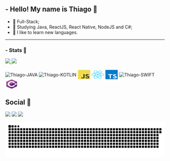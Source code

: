 ## - Hello! My name is Thiago 👋

- 🔭 Full-Stack;
- 🌱 Studying Java, ReactJS, React Native, NodeJS and C#;
- 💬 I like to learn new languages.
-----------------------------------------

### - Stats 🎲
<div>
  <a href="https://github.com/ThiagoTA" >
  <img height="150em" src="https://github-readme-stats.vercel.app/api?username=ThiagoTA&show_icons=true&theme=dark" />
  <img wi height="150em" src="https://github-readme-stats.vercel.app/api/top-langs/?username=ThiagoTA&layout=compact&langs_count=16&theme=dark" />
  </a>
</div>
<div style="display: inline_block"><br>
  <img align="center" alt="Thiago-JAVA" height="30" width="40" src="https://cdn.jsdelivr.net/gh/devicons/devicon/icons/java/java-original-wordmark.svg" />
  <img align="center" alt="Thiago-KOTLIN" height="30" width="40" src="https://cdn.jsdelivr.net/gh/devicons/devicon/icons/kotlin/kotlin-original.svg" />
  <img align="center" alt="Thiago-JS" height="30" width="40" src="https://raw.githubusercontent.com/devicons/devicon/master/icons/javascript/javascript-original.svg" />
   <img align="center" alt="Thiago-C#" height="30" width="40" src="https://raw.githubusercontent.com/devicons/devicon/master/icons/react/react-original.svg" />
  <img align="center" alt="Thiago-TS" height="30" width="40" src="https://raw.githubusercontent.com/devicons/devicon/master/icons/typescript/typescript-original.svg" />
  <img align="center" alt="Thiago-SWIFT" height="30" width="40" src="https://cdn.jsdelivr.net/gh/devicons/devicon/icons/swift/swift-original.svg" />
  <img align="center" alt="Thiago-C#" height="30" width="40" src="https://raw.githubusercontent.com/devicons/devicon/master/icons/csharp/csharp-original.svg" />
</div>

## Social 👤
<div>
  <a href="https://www.instagram.com/ta.thiago/" target="_blank"><img src="https://img.shields.io/badge/Instagram-E4405F?style=for-the-badge&logo=instagram&logoColor=white" target="_blank"></a>
  <a href="https://www.linkedin.com/in/thiago-teixeira-almeida/" target="_blank"><img src="https://img.shields.io/badge/LinkedIn-0077B5?style=for-the-badge&logo=linkedin&logoColor=white" target="_blank"></a>
  <a href="mailto:thiago.teixeirapf@gmail.com" target="_blank"><img src="https://img.shields.io/badge/Gmail-D14836?style=for-the-badge&logo=gmail&logoColor=white" target="_blank"></a>
</div>

![snake animation](https://github.com/ThiagoTa/ThiagoTa/blob/output/github-contribution-grid-snake.svg)



